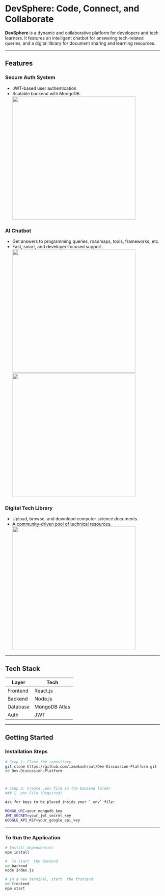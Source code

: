 # DevSphere: Code, Connect, and Collaborate

**DevSphere** is a dynamic and collaborative platform for developers and tech learners. It features an intelligent chatbot for answering tech-related queries, and a digital library for document sharing and learning resources.

---

## Features

### Secure Auth System
- JWT-based user authentication.
- Scalable backend with MongoDB.  
  <img src="https://github.com/user-attachments/assets/cef9c028-8d35-4fe0-bf50-c2d4a4b5050a" width="400"/>

### AI Chatbot
- Get answers to programming queries, roadmaps, tools, frameworks, etc.
- Fast, smart, and developer-focused support.  
  <img src="https://github.com/user-attachments/assets/a075f84d-fe68-4118-89c0-d06d47516bae" width="400"/>  
  <img src="https://github.com/user-attachments/assets/533bf18e-8818-46d6-9440-1874c8823ded" width="400"/>

### Digital Tech Library
- Upload, browse, and download computer science documents.
- A community-driven pool of technical resources.  
  <img src="https://github.com/user-attachments/assets/20d59e94-0d70-44e4-9a26-5f78cbeb9388" width="400"/>
---

## Tech Stack

| Layer       | Tech                    |
|------------|--------------------------|
| Frontend   | React.js                 |
| Backend    | Node.js                  |
| Database   | MongoDB Atlas            |
| Auth       | JWT                      |

---

## Getting Started

### Installation Steps

```bash
# Step 1: Clone the repository
git clone https://github.com/iamakashrout/Dev-Discussion-Platform.git
cd Dev-Discussion-Platform



# Step 2: Create .env file in the backend folder
### 📄 .env File (Required)

Ask for keys to be placed inside your `.env` file:

MONGO_URI=your_mongodb_key
JWT_SECRET=your_jwt_secret_key
GOOGLE_API_KEY=your_google_api_key
```


---

### To Run the Application

```bash
# Install dependencies
npm install

#  To Start  the backend
cd backend
node index.js

# In a new terminal, start  the frontend
cd frontend
npm start
```

